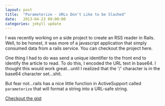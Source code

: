 ```yaml
---
layout: post
title:  "Parameterize - URLs Don't Like to be Slashed"
date:   2013-04-23 09:00:00
categories: jekyll update
---
```

I was recently working on a side project to create an RSS reader in Rails. Well, to be honest, it was more of a javascript application that simply consumed data from a rails service. You can checkout the project here.

One thing I had to do was send a unique identifier to the front end to identify the article to read. To do this, I encoded the URL text in base64. I thought this would work great...until I realized that the '/' character is in the base64 character set...shit.

But fear not...rails has a nice little function in ActiveSupport called `parameterize` that will format a string into a URL-safe string.

[Checkout the gist][github]


[github]: https://gist.github.com/joeletizia/5431527
